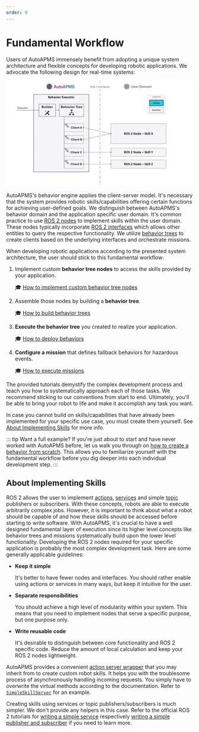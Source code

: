 ```yaml
---
order: 0
---
```

# Fundamental Workflow

Users of AutoAPMS immensely benefit from adopting a unique system architecture and flexible concepts for developing robotic applications. We advocate the following design for real-time systems:

![AutoAPMS System Architecture](./system-architecture.gif)

AutoAPMS's behavior engine applies the client-server model. It's necessary that the system provides robotic skills/capabilities offering certain functions for achieving user-defined goals. We distinguish between AutoAPMS's behavior domain and the application specific user domain. It's common practice to use [ROS 2 nodes](https://docs.ros.org/en/humble/Concepts/Basic/About-Nodes.html) to implement skills within the user domain. These nodes typically incorporate [ROS 2 interfaces](https://docs.ros.org/en/humble/Concepts/Basic/About-Interfaces.html) which allows other entities to query the respective functionality. We utilize [behavior trees](./behavior-trees.md) to create clients based on the underlying interfaces and orchestrate missions.

When developing robotic applications according to the presented system architecture, the user should stick to this fundamental workflow:

1. Implement custom **behavior tree nodes** to access the skills provided by your application.

    🎓 [How to implement custom behavior tree nodes](../tutorial/implementing-behavior-tree-nodes.md)

2. Assemble those nodes by building a **behavior tree**.

    🎓 [How to build behavior trees](../tutorial/building-behavior-trees.md)

3. **Execute the behavior tree** you created to realize your application.

    🎓 [How to deploy behaviors](../tutorial/deploying-behaviors.md)

4. **Configure a mission** that defines fallback behaviors for hazardous events.

    🎓 [How to execute missions](../tutorial/executing-missions.md)

The provided tutorials demystify the complex development process and teach you how to systematically approach each of those tasks. We recommend sticking to our conventions from start to end. Ultimately, you'll be able to bring your robot to life and make it accomplish any task you want.

In case you cannot build on skills/capabilities that have already been implemented for your specific use case, you must create them yourself. See [About Implementing Skills](#about-implementing-skills) for more info.

::: tip Want a full example?
If you're just about to start and have never worked with AutoAPMS before, let us walk you through on [how to create a behavior from scratch](../tutorial/creating-a-behavior-from-scratch.md). This allows you to familiarize yourself with the fundamental workflow before you dig deeper into each individual development step.
:::

## About Implementing Skills

ROS 2 allows the user to implement [actions](https://docs.ros.org/en/humble/Concepts/Basic/About-Actions.html), [services](https://docs.ros.org/en/humble/Concepts/Basic/About-Services.html) and simple [topic](https://docs.ros.org/en/humble/Concepts/Basic/About-Topics.html) publishers or subscribers. With these concepts, robots are able to execute arbitrarily complex jobs. However, it is important to think about what a robot should be capable of and how these skills should be accessed before starting to write software. With AutoAPMS, it's crucial to have a well designed fundamental layer of execution since its higher level concepts like behavior trees and missions systematically build upon the lower level functionality. Developing the ROS 2 nodes required for your specific application is probably the most complex development task. Here are some generally applicable guidelines:

- **Keep it simple**

  It's better to have fewer nodes and interfaces. You should rather enable using actions or services in many ways, but keep it intuitive for the user.

- **Separate responsibilities**

  You should achieve a high level of modularity within your system. This means that you need to implement nodes that serve a specific purpose, but one purpose only.

- **Write reusable code**

  It's desirable to distinguish between core functionality and ROS 2 specific code. Reduce the amount of local calculation and keep your ROS 2 nodes lightweight.

AutoAPMS provides a convenient [action server wrapper](https://robin-mueller.github.io/auto-apms/classauto__apms__util_1_1ActionWrapper.html) that you may inherit from to create custom robot skills. It helps you with the troublesome process of asynchronously handling incoming requests. You simply have to overwrite the virtual methods according to the documentation. Refer to [`SimpleSkillServer`](../tutorial/creating-a-behavior-from-scratch.md#server) for an example.

Creating skills using services or topic publishers/subscribers is much simpler. We don't provide any helpers in this case. Refer to the official ROS 2 tutorials for [writing a simple service](https://docs.ros.org/en/humble/tutorial/Beginner-Client-Libraries/Writing-A-Simple-Cpp-Service-And-Client.html#write-the-service-node) respectively [writing a simple publisher and subscriber](https://docs.ros.org/en/humble/tutorial/Beginner-Client-Libraries/Writing-A-Simple-Cpp-Publisher-And-Subscriber.html) if you need to learn more.
